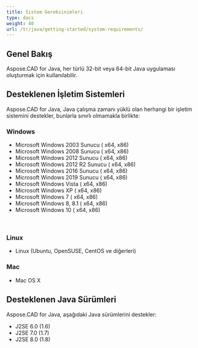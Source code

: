 ```yaml
---
title: Sistem Gereksinimleri
type: docs
weight: 40
url: /tr/java/getting-started/system-requirements/
---
```


## **Genel Bakış**
Aspose.CAD for Java, her türlü 32-bit veya 64-bit Java uygulaması oluşturmak için kullanılabilir.
## **Desteklenen İşletim Sistemleri**
Aspose.CAD for Java, Java çalışma zamanı yüklü olan herhangi bir işletim sistemini destekler, bunlarla sınırlı olmamakla birlikte:

### **Windows**
- Microsoft Windows 2003 Sunucu ( x64, x86)
- Microsoft Windows 2008 Sunucu ( x64, x86)
- Microsoft Windows 2012 Sunucu ( x64, x86)
- Microsoft Windows 2012 R2 Sunucu ( x64, x86)
- Microsoft Windows 2016 Sunucu ( x64, x86)
- Microsoft Windows 2019 Sunucu ( x64, x86)
- Microsoft Windows Vista ( x64, x86)
- Microsoft Windows XP ( x64, x86)
- Microsoft Windows 7 ( x64, x86)
- Microsoft Windows 8, 8.1 ( x64, x86)
- Microsoft Windows 10 ( x64, x86)

 
### **Linux**
- Linux (Ubuntu, OpenSUSE, CentOS ve diğerleri)

### **Mac**
- Mac OS X
## **Desteklenen Java Sürümleri**
Aspose.CAD for Java, aşağıdaki Java sürümlerini destekler:

- J2SE 6.0 (1.6)
- J2SE 7.0 (1.7)
- J2SE 8.0 (1.8)
